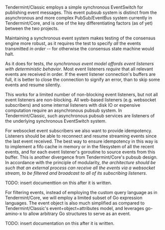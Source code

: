 Tendermint/Classic employs a simple synchronous EventSwitch for publishing
event messages.  This event pubsub system is distinct from the asynchronous and
more complex PubSub/EventBus system currently in Tendermint/Core, and is one of
the key differentiating factors (as of yet) between the two projects.

Maintaining a synchronous event system makes testing of the consensus engine
more robust, as it requires the test to specify *all* the events transmitted
*in order* -- for otherwise the consensus state machine would halt.

As it does for tests, *the synchronous event model affords event listeners with
deterministic behavior*.  Most event listeners *require* that all relevant
events are received in order.  If the event listener connection's buffers are
full, it is better to close the connection to signify an error, than to skip
some events and resume silently.

This works for a limited number of non-blocking event listeners, but not all
event listeners are non-blocking.  All web-based listeners (e.g. websocket
subscribers) and some internal listeners with disk IO or expensive computation
require an asynchronous pubsub system.  In Tendermint/Classic, such
asynchronous pubsub services are listeners of the underlying synchronous
EventSwitch system.

For websocket event subscribers we also want to provide idempotency.  Listeners
should be able to reconnect and resume streaming events since the last event
received.  The best way to ensure idempotency in this way is to implement a
fifo cache in memory or in the filesystem of all the recent events, and for
each event listener's goroutine to source events from this buffer.  This is
another divergence from Tendermint/Core's pubsub design.  In accordance with
the principle of modularity, *the architecture should be such that an external
process can receive all the events via a websocket stream, to be filtered and
broadcast to all of its subscribing listeners*.

TODO: insert documenttion on this after it is written.

For filtering events, instead of employing the custom query language as in
Tendermint/Core, we will employ a limited subset of Go expression languages.
The event object is also much simplified as compared to Tendermint/Classic's
event+object+attributes model, and leverages go-amino-x to allow arbitrary Go
structures to serve as an event.

TODO: insert documentation on this after it is written.
